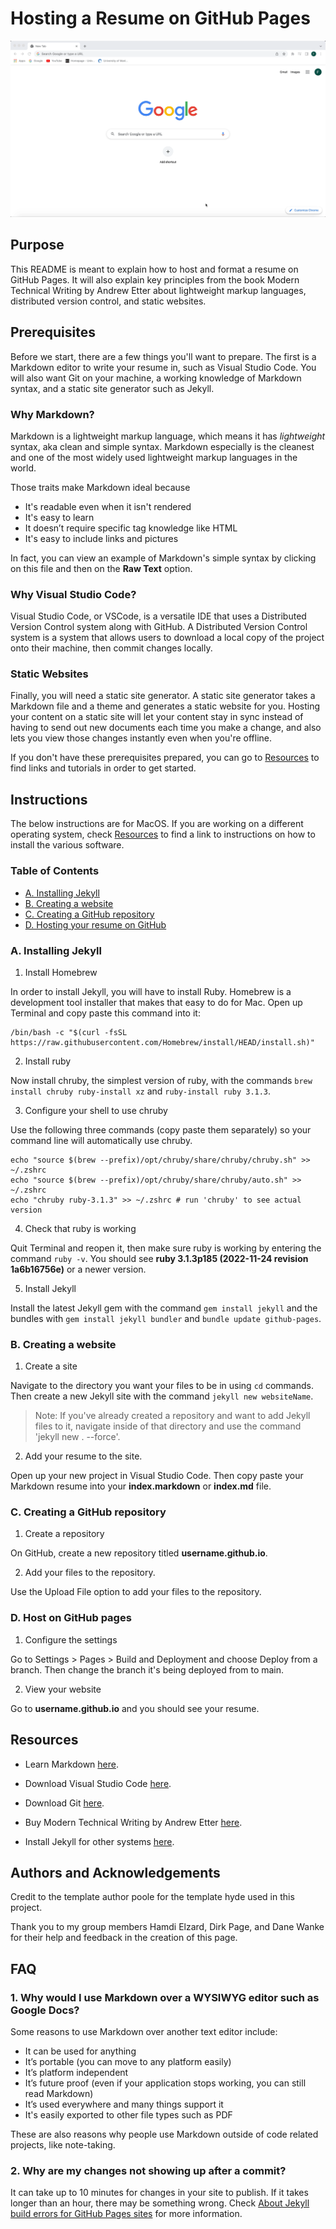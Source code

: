 # Hosting a Resume on GitHub Pages

![navigating-to-hosted-website](media/website.gif)

## Purpose

This README is meant to explain how to host and format a resume on GitHub Pages. It will also explain key principles from the book Modern Technical Writing by Andrew Etter about lightweight markup languages, distributed version control, and static websites.

## Prerequisites

Before we start, there are a few things you'll want to prepare. The first is a Markdown editor to write your resume in, such as Visual Studio Code. You will also want Git on your machine, a working knowledge of Markdown syntax, and a static site generator such as Jekyll.

### Why Markdown?

Markdown is a lightweight markup language, which means it has *lightweight* syntax, aka clean and simple syntax. Markdown especially is the cleanest and one of the most widely used lightweight markup languages in the world.

Those traits make Markdown ideal because
- It's readable even when it isn't rendered
- It's easy to learn
- It doesn’t require specific tag knowledge like HTML
- It's easy to include links and pictures

In fact, you can view an example of Markdown's simple syntax by clicking on this file and then on the **Raw Text** option.

### Why Visual Studio Code?

Visual Studio Code, or VSCode, is a versatile IDE that uses a Distributed Version Control system along with GitHub. A Distributed Version Control system is a system that allows users to download a local copy of the project onto their machine, then commit changes locally.

### Static Websites

Finally, you will need a static site generator. A static site generator takes a Markdown file and a theme and generates a static website for you. Hosting your content on a static site will let your content stay in sync instead of having to send out new documents each time you make a change, and also lets you view those changes instantly even when you're offline.

If you don't have these prerequisites prepared, you can go to [Resources](#resources) to find links and tutorials in order to get started.

## Instructions

The below instructions are for MacOS. If you are working on a different operating system, check [Resources](#resources) to find a link to instructions on how to install the various software.

### Table of Contents
- [A. Installing Jekyll](#a-installing-jekyll)
- [B. Creating a website](#)
- [C. Creating a GitHub repository]()
- [D. Hosting your resume on GitHub](#d-host-on-github-pages)

### A. Installing Jekyll
1. Install Homebrew

In order to install Jekyll, you will have to install Ruby. Homebrew is a development tool installer that makes that easy to do for Mac. Open up Terminal and copy paste this command into it:

```
/bin/bash -c "$(curl -fsSL https://raw.githubusercontent.com/Homebrew/install/HEAD/install.sh)"
```

2. Install ruby

Now install chruby, the simplest version of ruby, with the commands `brew install chruby ruby-install xz` and `ruby-install ruby 3.1.3`.

3. Configure your shell to use chruby

Use the following three commands (copy paste them separately) so your command line will automatically use chruby.
```
echo "source $(brew --prefix)/opt/chruby/share/chruby/chruby.sh" >> ~/.zshrc
echo "source $(brew --prefix)/opt/chruby/share/chruby/auto.sh" >> ~/.zshrc
echo "chruby ruby-3.1.3" >> ~/.zshrc # run 'chruby' to see actual version
```

4. Check that ruby is working

Quit Terminal and reopen it, then make sure ruby is working by entering the command `ruby -v`. You should see **ruby 3.1.3p185 (2022-11-24 revision 1a6b16756e)** or a newer version.

5. Install Jekyll

Install the latest Jekyll gem with the command `gem install jekyll` and the bundles with `gem install jekyll bundler` and `bundle update github-pages`.

### B. Creating a website

1. Create a site

Navigate to the directory you want your files to be in using `cd` commands. Then create a new Jekyll site with the command `jekyll new websiteName`.

> Note: If you've already created a repository and want to add Jekyll files to it, navigate inside of that directory and use the command 'jekyll new . --force'.

2. Add your resume to the site.

Open up your new project in Visual Studio Code. Then copy paste your Markdown resume into your **index.markdown** or **index.md** file.

### C. Creating a GitHub repository

1. Create a repository

On GitHub, create a new repository titled **username.github.io**.

2. Add your files to the repository.

Use the Upload File option to add your files to the repository.

### D. Host on GitHub pages

1. Configure the settings

Go to Settings > Pages > Build and Deployment and choose Deploy from a branch. Then change the branch it's being deployed from to main.

2. View your website

Go to **username.github.io** and you should see your resume.

## Resources

- Learn Markdown [here](https://www.markdowntutorial.com/).

- Download Visual Studio Code [here](https://code.visualstudio.com/download).

- Download Git [here](https://git-scm.com/downloads).

- Buy Modern Technical Writing by Andrew Etter [here](https://www.amazon.ca/Modern-Technical-Writing-Introduction-Documentation-ebook/dp/B01A2QL9SS).

- Install Jekyll for other systems [here](https://jekyllrb.com/docs/installation).

## Authors and Acknowledgements

Credit to the template author poole for the template hyde used in this project.

Thank you to my group members Hamdi Elzard, Dirk Page, and Dane Wanke for their help and feedback in the creation of this page.

## FAQ

### **1. Why would I use Markdown over a WYSIWYG editor such as Google Docs?**

Some reasons to use Markdown over another text editor include:

- It can be used for anything
- It’s portable (you can move to any platform easily)
- It’s platform independent
- It’s future proof (even if your application stops working, you can still read Markdown)
- It’s used everywhere and many things support it
- It's easily exported to other file types such as PDF

These are also reasons why people use Markdown outside of code related projects, like note-taking.

### **2. Why are my changes not showing up after a commit?**

It can take up to 10 minutes for changes in your site to publish. If it takes longer than an hour, there may be something wrong. Check [About Jekyll build errors for GitHub Pages sites](https://docs.github.com/en/pages/setting-up-a-github-pages-site-with-jekyll/about-jekyll-build-errors-for-github-pages-sites) for more information.